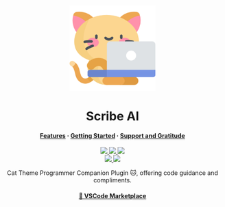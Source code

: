 <div align="center" id="madewithlua">
    <img src="./resources/cat.png" width=200>
</div>

<h1 align="center">Scribe AI</h1>

<h4 align="center">
  <a href="https://github.com/ajikan/ScribeAI#-features">Features</a>
  ·
  <a href="https://github.com/ajikan/ScribeAI#-getting-started">Getting Started</a>
  ·
  <a href="https://github.com/ajikan/ScribeAI#%EF%B8%8F-support-and-gratitude">Support and Gratitude</a>
</h4>
<p align="center">
    <a href="https://github.com/b2eeze/CatSprite">
      <img src="https://img.shields.io/github/last-commit/b2eeze/CatSprite?style=for-the-badge&logo=github&color=7dc4e4&logoColor=D9E0EE&labelColor=302D41"/>
    </a>
    <a href="https://marketplace.visualstudio.com/items?itemName=b2eeze.CatSprite">
      <img src="https://img.shields.io/visual-studio-marketplace/v/b2eeze.CatSprite?style=for-the-badge&logo=gitbook&color=8bd5ca&logoColor=D9E0EE&labelColor=302D41"/>
	</a>
    <a href="https://github.com/b2eeze/CatSprite">
      <img src="https://img.shields.io/github/stars/b2eeze/CatSprite?style=for-the-badge&logo=apachespark&color=eed49f&logoColor=D9E0EE&labelColor=302D41"/>
    </a>
    <br>
    <a href="https://marketplace.visualstudio.com/items?itemName=AndrewZhang.scribeai">
      <img src="https://img.shields.io/visual-studio-marketplace/stars/b2eeze.CatSprite?style=for-the-badge&logo=visualstudiocode&color=ee99a0&logoColor=D9E0EE&labelColor=302D41"/>
    </a>
    <a href="https://marketplace.visualstudio.com/items?itemName=b2eeze.CatSprite">
      <img src="https://img.shields.io/visual-studio-marketplace/d/b2eeze.CatSprite?style=for-the-badge&logo=webpack&color=cba6f7&logoColor=D9E0EE&labelColor=302D41"/>
    </a>
</p>

<p align="center">
Cat Theme Programmer Companion Plugin 🐱, offering code guidance and compliments.
</p>

<h4 align="center">
  <a href="https://marketplace.visualstudio.com/items?itemName=b2eeze.CatSprite">🔗 VSCode Marketplace</a>
</h4>

&nbsp;




